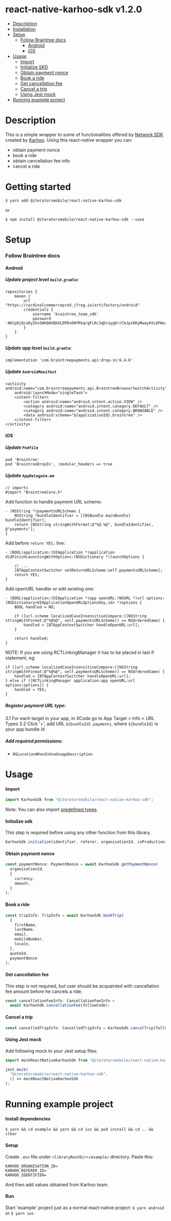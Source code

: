 # react-native-karhoo-sdk v1.2.0

- [Description](#description)
- [Installation](#started)
- [Setup](#setup)
  - [Follow Braintree docs](#follow-braintree-docs)
    - [Android](#android)
    - [iOS](#iOS)
- [Usage](#usage)
  - [Import](#import)
  - [Initialize SKD](#initialize-sdk)
  - [Obtain payment nonce](#obtain-payment-nonce)
  - [Book a ride](#book-a-ride)
  - [Get cancellation fee](#get-cancellation-fee)
  - [Cancel a trip](#cancel-a-trip)
  - [Using Jest mock](#using-jest-mock)
- [Running example project](#running-example-project)

# Description

This is a simple wrapper to some of functionalities offered by [Network SDK](https://developer.karhoo.com/docs/introduction-to-network-sdk) created by [Karhoo](https://www.karhoo.com/).
Using this react-native wrapper you can:

- obtain payment nonce
- book a ride
- obtain cancellation fee info
- cancel a ride

# Getting started

`$ yarn add @iteratorsmobile/react-native-karhoo-sdk`

or

`$ npm install @iteratorsmobile/react-native-karhoo-sdk --save`

# Setup

### Follow Braintree docs

#### Android

##### Update project level `build.gradle`:

```
repositories {
    maven {
        url "https://cardinalcommerceprod.jfrog.io/artifactory/android"
        credentials {
            username 'braintree_team_sdk'
            password 'AKCp8jQcoDy2hxSWhDAUQKXLDPDx6NYRkqrgFLRc3qDrayg6rrCbJpsKKyMwaykVL8FWusJpp'
        }
    }
}
```

##### Update app level `build.gradle`:

```
implementation 'com.braintreepayments.api:drop-in:6.4.0'
```

##### Update `AndroidManifest`

```
<activity android:name="com.braintreepayments.api.BraintreeBrowserSwitchActivity"
    android:launchMode="singleTask">
    <intent-filter>
        <action android:name="android.intent.action.VIEW" />
        <category android:name="android.intent.category.DEFAULT" />
        <category android:name="android.intent.category.BROWSABLE" />
        <data android:scheme="${applicationId}.braintree" />
    </intent-filter>
</activity>
```

#### iOS

##### Update `Podfile`

```
pod 'Braintree'
pod 'BraintreeDropIn', :modular_headers => true
```

##### Update `AppDelegate.mm`

```
// imports
#import "BraintreeCore.h"
```

Add function to handle payment URL scheme:

```
- (NSString *)paymentsURLScheme {
    NSString *bundleIdentifier = [[NSBundle mainBundle] bundleIdentifier];
    return [NSString stringWithFormat:@"%@.%@", bundleIdentifier, @"payments"];
}
```

Add before `return YES;` line:

```
- (BOOL)application:(UIApplication *)application didFinishLaunchingWithOptions:(NSDictionary *)launchOptions {

    // ...
    [BTAppContextSwitcher setReturnURLScheme:self.paymentsURLScheme];
    return YES;
}
```

Add openURL handler or edit existing one:

```
- (BOOL)application:(UIApplication *)app openURL:(NSURL *)url options:(NSDictionary<UIApplicationOpenURLOptionsKey,id> *)options {
    BOOL handled = NO;

    if ([url.scheme localizedCaseInsensitiveCompare:([NSString stringWithFormat:@"%@%@", self.paymentsURLScheme)] == NSOrderedSame) {
        handled = [BTAppContextSwitcher handleOpenURL:url];
    }

    return handled;
}
```

NOTE:
If you are using RCTLinkingManager it has to be placed in last if statement, eg:

```
if ([url.scheme localizedCaseInsensitiveCompare:([NSString stringWithFormat:@"%@%@", self.paymentsURLScheme)] == NSOrderedSame) {
    handled = [BTAppContextSwitcher handleOpenURL:url];
} else if ([RCTLinkingManager application:app openURL:url options:options]) {
    handled = YES;
}
```

##### Register payment URL type:

3.1 For each target in your app, in XCode go to App Target > Info > URL Types
3.2 Click '+', add URL `${bundleId}.payments`, where `${bundleId}` is your app bundle id

##### Add required permissions:

- `NSLocationWhenInUseUsageDescription`

# Usage

#### Import

```javascript
import KarhooSdk from "@iteratorsmobile/react-native-karhoo-sdk";
```

Note:
You can also import [predefined types](index.d.ts).

#### Initialize sdk

This step is required before using any other function from this library.

```javascript
KarhooSdk.initialize(identifier, referer, organisationId, isProduction);
```

#### Obtain payment nonce

```javascript
const paymentNonce: PaymentNonce = await KarhooSdk.getPaymentNonce(
  organisationId,
  {
    currency,
    amount,
  }
);
```

#### Book a ride

```javascript
const tripInfo: TripInfo = await KarhooSdk.bookTrip(
  {
    firstName,
    lastName,
    email,
    mobileNumber,
    locale,
  },
  quoteId,
  paymentNonce
);
```

#### Get cancellation fee

This step is not required, but user should be acquainted with cancellation fee amount before he cancels a ride.

```javascript
const cancellationFeeInfo: CancellationFeeInfo =
  await KarhooSdk.cancellationFee(followCode);
```

#### Cancel a trip

```javascript
const cancelledTripInfo: CancelledTripInfo = KarhooSdk.cancelTrip(followCode);
```

#### Using Jest mock

Add following mock to your Jest setup files:

```javascript
import mockReactNativeKarhooSdk from "@iteratorsmobile/react-native-karhoo-sdk/jestMock";

jest.mock(
  "@iteratorsmobile/react-native-karhoo-sdk",
  () => mockReactNativeKarhooSdk
);
```

# Running example project

#### Install dependencies

`$ yarn && cd example && yarn && cd ios && pod install && cd .. && clear`

#### Setup

Create `.env` file under `<libraryRootDir>/example/` directory. Paste this:

```
KARHOO_ORGANISATION_ID=
KARHOO_REFERER_ID=
KARHOO_IDENTIFIER=
```

And then add values obtained from Karhoo team.

#### Run

Start 'example' project just as a normal react-native project:
`$ yarn android` or
`$ yarn ios`

